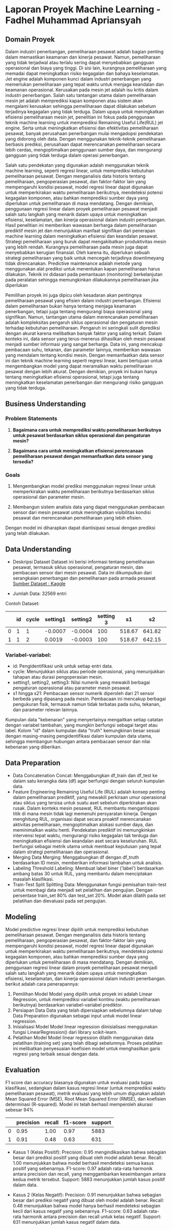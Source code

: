 # Laporan Proyek Machine Learning - Fadhel Muhammad Apriansyah

## Domain Proyek

Dalam industri penerbangan, pemeliharaan pesawat adalah bagian penting dalam memastikan keamanan dan kinerja pesawat. Namun, pemeliharaan yang tidak terjadwal atau terlalu sering dapat menyebabkan gangguan operasional dan biaya yang tinggi. Di sisi lain, kurangnya pemeliharaan yang memadai dapat meningkatkan risiko kegagalan dan bahaya keselamatan. Jet  engine adalah  komponen  kunci dalam industri penerbangan yang memerlukan pemeliharaan yang tepat waktu untuk menjaga keandalan dan keamanan operasional. Kerusakan pada mesin jet adalah isu kritis dalam industri penerbangan. Salah satu tantangan utama dalam pemeliharaan  mesin  jet  adalah  memprediksi  kapan  komponen  atau  sistem  akan  mengalami kerusakan  sehingga pemeliharaan  dapat  dilakukan  sebelum  terjadinya  kegagalan  yang  tidak  terduga.  Dalam  upaya  untuk  meningkatkan efisiensi pemeliharaan mesin jet, penelitian ini fokus pada penggunaan teknik machine learning untuk memprediksi Remaining Useful Life(RUL) jet engine. Serta untuk meningkatkan efisiensi dan efektivitas pemeliharaan pesawat, banyak perusahaan penerbangan mulai mengadopsi pendekatan yang didorong oleh data. Dengan menggunakan teknik-teknik pemeliharaan berbasis prediksi, perusahaan dapat merencanakan pemeliharaan secara lebih cerdas, mengoptimalkan penggunaan sumber daya, dan mengurangi gangguan yang tidak terduga dalam operasi penerbangan.

Salah satu pendekatan yang digunakan adalah menggunakan teknik machine learning, seperti regresi linear, untuk memprediksi kebutuhan pemeliharaan pesawat. Dengan menganalisis data historis tentang pemeliharaan, pengoperasian pesawat, dan faktor-faktor lain yang mempengaruhi kondisi pesawat, model regresi linear dapat digunakan untuk memperkirakan waktu pemeliharaan berikutnya, mendeteksi potensi kegagalan komponen, atau bahkan memprediksi sumber daya yang diperlukan untuk pemeliharaan di masa mendatang. Dengan demikian, penggunaan regresi linear dalam proyek pemeliharaan pesawat menjadi salah satu langkah yang menarik dalam upaya untuk meningkatkan efisiensi, keselamatan, dan kinerja operasional dalam industri penerbangan. Hasil penelitian  ini  memberikan  wawasan  berharga  dalam  pemeliharaan  prediktif  mesin  jet  dan menunjukkan manfaat signifikan dari penerapan machine learning dalam meningkatkan efisiensi dan keandalan pesawat.  Strategi pemeliharaan  yang  buruk  dapat  mengakibatkan  produktivitas mesin yang lebih rendah. Kurangnya pemeliharaan pada mesin juga dapat menyebabkan kerugian finansial. Oleh karena itu, diperlukan sebuah strategi pemeliharaan yang baik untuk mencegah terjadinya downtimeyang tidak direncanakan. Predictive  maintenance adalah  metode  yang  menggunakan  alat  prediksi  untuk  menentukan  kapan  pemeliharaan  harus dilakukan.  Teknik  ini  didasari  pada  pemantauan  (monitoring)  berkelanjutan  pada  peralatan  sehingga memungkinkan dilakukannya pemeliharaan jika diperlukan

Pemilihan proyek ini juga dipicu oleh kesadaran akan pentingnya pemeliharaan pesawat yang efisien dalam industri penerbangan. Efisiensi dalam pemeliharaan bukan hanya tentang menjaga keamanan penerbangan, tetapi juga tentang mengurangi biaya operasional yang signifikan. Namun, tantangan utama dalam merencanakan pemeliharaan adalah kompleksitas pengaruh siklus operasional dan pengaturan mesin terhadap kebutuhan pemeliharaan. Pengaruh ini seringkali sulit diprediksi dengan akurat karena melibatkan banyak faktor yang saling terkait. Dalam konteks ini, data sensor yang terus-menerus dihasilkan oleh mesin pesawat menjadi sumber informasi yang sangat berharga. Data ini, yang mencakup pembacaan suhu, tekanan, dan parameter lainnya, memberikan wawasan yang mendalam tentang kondisi mesin. Dengan memanfaatkan data sensor ini dan teknik machine learning seperti regresi linear, kami bertujuan untuk mengembangkan model yang dapat meramalkan waktu pemeliharaan pesawat dengan lebih akurat. Dengan demikian, proyek ini bukan hanya tentang meningkatkan efisiensi operasional, tetapi juga tentang meningkatkan keselamatan penerbangan dan mengurangi risiko gangguan yang tidak terduga.

## Business Understanding

### Problem Statements

1. **Bagaimana cara untuk memprediksi waktu pemeliharaan berikutnya untuk pesawat berdasarkan siklus operasional dan pengaturan mesin?**

2. **Bagaimana cara untuk meningkatkan efisiensi perencanaan pemeliharaan pesawat dengan memanfaatkan data sensor yang tersedia?**

### Goals

1. Mengembangkan model prediksi menggunakan regresi linear untuk memperkirakan waktu pemeliharaan berikutnya berdasarkan siklus operasional dan parameter mesin.

2. Membangun sistem analisis data yang dapat menggunakan pembacaan sensor dari mesin pesawat untuk meningkatkan visibilitas kondisi pesawat dan merencanakan pemeliharaan yang lebih efisien.

Dengan model ini diharapkan dapat diantisipasi sesuai dengan prediksi yang telah dilakukan.

## Data Understanding
- Deskripsi Dataset
  Dataset ini berisi informasi tentang pemeliharaan pesawat, termasuk siklus operasional, pengaturan mesin, dan pembacaan sensor dari mesin pesawat. Data ini dikumpulkan dari serangkaian penerbangan dan pemeliharaan pada armada pesawat
  [Sumber Dataset : Kaggle](https://www.kaggle.com/datasets/aadharshviswanath/aircraft-sensor-and-engine-performance/data)

- Jumlah Data: 32569 entri
  
Contoh Dataset:

| | id | cycle | setting1 | setting2 | setting 3| s1 | s2 | s3 | ... | s21 |
| --- | --- | --- | --- | --- | --- | --- | --- | --- | --- | --- |
| 0 | 1 | 1 | -0.0007 | -0.0004	 | 100 | 518.67 | 641.82 | 1589.70 | ... | 23.419000 |
| 1 | 1 | 2 | 0.0019 | -0.0003	| 100 | 518.67 | 642.15 | 1591.82 | ... | 23.423600 |

### Variabel-variabel:
- id: Pengidentifikasi unik untuk setiap entri data.
- cycle: Menunjukkan siklus atau periode operasional, yang menunjukkan tahapan atau durasi pengoperasian mesin.
- setting1, setting2, setting3: Nilai numerik yang mewakili berbagai pengaturan operasional atau parameter mesin pesawat.
- s1 hingga s21: Pembacaan sensor numerik diperoleh dari 21 sensor berbeda yang dipasang pada mesin. Pembacaan ini mencakup berbagai pengukuran fisik, termasuk namun tidak terbatas pada suhu, tekanan, dan parameter relevan lainnya.

Kumpulan data "kebenaran" yang menyertainya mengaitkan setiap catatan dengan variabel tambahan, yang mungkin berfungsi sebagai target atau label. Kolom "id" dalam kumpulan data "truth" kemungkinan besar sesuai dengan masing-masing pengidentifikasi dalam kumpulan data utama, sehingga membangun hubungan antara pembacaan sensor dan nilai kebenaran yang diberikan.

## Data Preparation
- Data Concatenation
  Concat: Menggabungkan df_train dan df_test ke dalam satu kerangka data (df) agar berfungsi dengan seluruh kumpulan data.
- Feature Engineering
  Remaining Useful Life (RUL) adalah konsep penting dalam pemeliharaan prediktif, yang mewakili perkiraan umur operasional atau siklus yang tersisa untuk suatu aset sebelum diperkirakan akan rusak. Dalam konteks mesin pesawat, RUL
  membantu mengantisipasi titik di mana mesin tidak lagi memenuhi persyaratan kinerja. Dengan menghitung RUL, organisasi dapat secara proaktif merencanakan aktivitas pemeliharaan, mengoptimalkan alokasi sumber daya, dan meminimalkan
  waktu henti. Pendekatan prediktif ini memungkinkan intervensi tepat waktu, mengurangi risiko kegagalan tak terduga dan meningkatkan efisiensi dan keandalan aset secara keseluruhan. RUL berfungsi sebagai metrik utama untuk membuat
  keputusan yang tepat dalam strategi pemeliharaan dan operasional.
- Merging Data
  Merging: Menggabungkan df dengan df_truth berdasarkan ID mesin, memberikan informasi tambahan untuk analisis.
- Labeling
  Threshold Labeling: Membuat label biner ('label') berdasarkan ambang batas 30 untuk RUL, yang membantu dalam menciptakan masalah klasifikasi.
- Train-Test Split
  Splitting Data: Menggunakan fungsi pemisahan train-test untuk membagi data menjadi set pelatihan dan pengujian. Dengan persentase train_set 80% dan test_set 20%. Model akan dilatih pada set pelatihan dan dievaluasi pada set pengujian.

## Modeling
Model predictive regresi linear dipilih untuk memprediksi kebutuhan pemeliharaan pesawat. Dengan menganalisis data historis tentang pemeliharaan, pengoperasian pesawat, dan faktor-faktor lain yang mempengaruhi kondisi pesawat, model regresi linear dapat digunakan untuk memperkirakan waktu pemeliharaan berikutnya, mendeteksi potensi kegagalan komponen, atau bahkan memprediksi sumber daya yang diperlukan untuk pemeliharaan di masa mendatang. Dengan demikian, penggunaan regresi linear dalam proyek pemeliharaan pesawat menjadi salah satu langkah yang menarik dalam upaya untuk meningkatkan efisiensi, keselamatan, dan kinerja operasional dalam industri penerbangan. berikut adalah cara penerapannya:

1. Pemilihan Model
   Model yang dipilih untuk proyek ini adalah Linear Regression, untuk memprediksi variabel kontinu (waktu pemeliharaan berikutnya) berdasarkan variabel-variabel prediktor.
2. Persiapan Data
   Data yang telah dipersiapkan sebelumnya dalam tahap Data Preparation digunakan sebagai input untuk model linear regression.
3. Inisialisasi Model
   Model linear regression diinisialisasi menggunakan fungsi LinearRegression() dari library scikit-learn.
4. Pelatihan Model
   Model linear regression dilatih menggunakan data pelatihan (training set) yang telah dibagi sebelumnya. Proses pelatihan ini melibatkan penyesuaian koefisien model untuk menghasilkan garis regresi yang terbaik sesuai dengan data.

## Evaluation

F1 score dan accuracy biasanya digunakan untuk evaluasi pada tugas klasifikasi, sedangkan dalam kasus regresi linear (untuk memprediksi waktu pemeliharaan pesawat), metrik evaluasi yang lebih umum digunakan adalah Mean Squared Error (MSE), Root Mean Squared Error (RMSE), dan koefisien determinasi (R-squared). Model ini telah berhasil memperoleh akurasi sebesar 94%

|  | precision | recall | f1-score | support |
| --- | --- | --- | --- | --- |
| 0 | 0.95 | 1.00 | 0.97 | 5883 |
| 1 | 0.91 | 0.48 | 0.63 | 631 |

- Kasus 1 (Kelas Positif):
  Precision: 0.95 mengindikasikan bahwa sebagian besar dari prediksi positif yang dibuat oleh model adalah benar.
  Recall: 1.00 menunjukkan bahwa model berhasil mendeteksi semua kasus positif yang sebenarnya.
  F1-score: 0.97 adalah rata-rata harmonik antara precision dan recall, yang menggambarkan keseimbangan antara kedua metrik tersebut.
  Support: 5883 menunjukkan jumlah kasus positif dalam data.
  
- Kasus 2 (Kelas Negatif):
  Precision: 0.91 menunjukkan bahwa sebagian besar dari prediksi negatif yang dibuat oleh model adalah benar.
  Recall: 0.48 menunjukkan bahwa model hanya berhasil mendeteksi sebagian kecil dari kasus negatif yang sebenarnya.
  F1-score: 0.63 adalah rata-rata harmonik antara precision dan recall untuk kelas negatif.
  Support: 631 menunjukkan jumlah kasus negatif dalam data.
